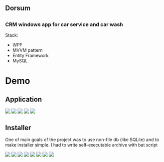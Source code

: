 <h2>Dorsum<h2>
<h3>CRM windows app for car service and car wash</h3>
Stack:
<ul>
    <li>WPF</li>
    <li>MVVM pattern</li>
    <li>Entity Framework</li>
    <li>MySQL</li>
</ul>

<h1>Demo</h1>
<h2>Application</h2>
<img src="images/app1.png"/>
<img src="images/app2.png"/>
<img src="images/app3.png"/>
<img src="images/app4.png"/>
<img src="images/app5.png"/>

<h2>Installer</h2>
<p>One of main goals of the project was to use non-file db (like SQLite) and to make installer simple. I had to write self-executable archive with bat script</p>
<img src="images/installer1.png">
<img src="images/installer2.png">
<img src="images/installer3.png">
<img src="images/installer4.png">
<img src="images/installer5.png">
<img src="images/installer6.png">
<img src="images/installer7.png">
<img src="images/installer8.png">